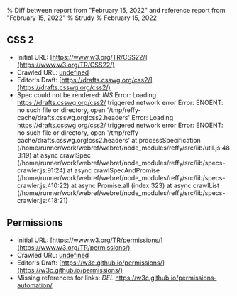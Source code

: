 % Diff between report from "February 15, 2022" and reference report from "February 15, 2022"
% Strudy
% February 15, 2022

## CSS 2

- Initial URL: [https://www.w3.org/TR/CSS22/](https://www.w3.org/TR/CSS22/)
- Crawled URL: [undefined](undefined)
- Editor's Draft: [https://drafts.csswg.org/css2/](https://drafts.csswg.org/css2/)
- Spec could not be rendered: *INS* Error: Loading https://drafts.csswg.org/css2/ triggered network error Error: ENOENT: no such file or directory, open '/tmp/reffy-cache/drafts.csswg.org!css2.headers' Error: Loading https://drafts.csswg.org/css2/ triggered network error Error: ENOENT: no such file or directory, open '/tmp/reffy-cache/drafts.csswg.org!css2.headers'
    at processSpecification (/home/runner/work/webref/webref/node_modules/reffy/src/lib/util.js:483:19)
    at async crawlSpec (/home/runner/work/webref/webref/node_modules/reffy/src/lib/specs-crawler.js:91:24)
    at async crawlSpecAndPromise (/home/runner/work/webref/webref/node_modules/reffy/src/lib/specs-crawler.js:410:22)
    at async Promise.all (index 323)
    at async crawlList (/home/runner/work/webref/webref/node_modules/reffy/src/lib/specs-crawler.js:418:21)


## Permissions

- Initial URL: [https://www.w3.org/TR/permissions/](https://www.w3.org/TR/permissions/)
- Crawled URL: [undefined](undefined)
- Editor's Draft: [https://w3c.github.io/permissions/](https://w3c.github.io/permissions/)
- Missing references for links: *DEL* https://w3c.github.io/permissions-automation/



